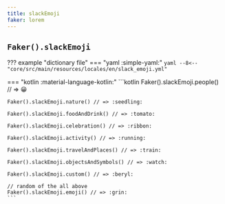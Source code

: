 ```yaml
---
title: slackEmoji
faker: lorem
---
```


## `Faker().slackEmoji`

??? example "dictionary file"
    === "yaml :simple-yaml:"
        ```yaml
        --8<-- "core/src/main/resources/locales/en/slack_emoji.yml"
        ```

=== "kotlin :material-language-kotlin:"
    ```kotlin
    Faker().slackEmoji.people() // => :grinning:

    Faker().slackEmoji.nature() // => :seedling:

    Faker().slackEmoji.foodAndDrink() // => :tomato:

    Faker().slackEmoji.celebration() // => :ribbon:

    Faker().slackEmoji.activity() // => :running:

    Faker().slackEmoji.travelAndPlaces() // => :train:

    Faker().slackEmoji.objectsAndSymbols() // => :watch:

    Faker().slackEmoji.custom() // => :beryl:

    // random of the all above
    Faker().slackEmoji.emoji() // => :grin:
    ```
